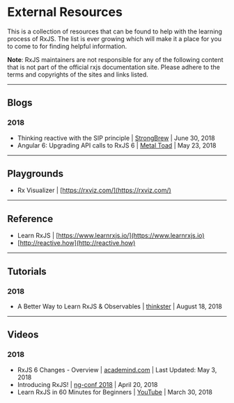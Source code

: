 # External Resources

This is a collection of resources that can be found to help with the learning process of RxJS. The list is ever growing which will make it a place for you to come to for finding helpful information.

**Note**: RxJS maintainers are not responsible for any of the following content that is not part of the official rxjs documentation site. Please adhere to the terms and copyrights of the sites and links listed.

---

## Blogs

### 2018

* Thinking reactive with the SIP principle | [StrongBrew](https://blog.strongbrew.io/the-sip-principle/) | June 30, 2018
* Angular 6: Upgrading API calls to RxJS 6 | [Metal Toad](https://www.metaltoad.com/blog/angular-6-upgrading-api-calls-rxjs-6) | May 23, 2018

---

## Playgrounds

* Rx Visualizer | [https://rxviz.com/](https://rxviz.com/)

---

## Reference

* Learn RxJS | [https://www.learnrxjs.io/](https://www.learnrxjs.io)
* [http://reactive.how](http://reactive.how)

---

## Tutorials

### 2018

* A Better Way to Learn RxJS & Observables | [thinkster](https://thinkster.io/tutorials/learn-rxjs-observables) | August 18, 2018

---

## Videos

### 2018

* RxJS 6 Changes - Overview |  [academind.com](https://www.academind.com/learn/javascript/rxjs-6-what-changed/) | Last Updated: May 3, 2018
* Introducing RxJS! | [ng-conf 2018](https://www.youtube.com/watch?v=JCXZhe6KsxQ) | April 20, 2018
* Learn RxJS in 60 Minutes for Beginners | [YouTube](https://www.youtube.com/watch?v=PhggNGsSQyg) | March 30, 2018
